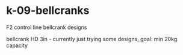 # k-09-bellcranks
F2 control line bellcrank designs

bellcrank HD 3in - currently just trying some designs, goal: min 20kg capacity

